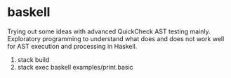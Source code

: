 # baskell
Trying out some ideas with advanced QuickCheck AST testing mainly. Exploratory programming to understand what does and does not work well for AST execution and processing in Haskell.

1. stack build
2. stack exec baskell examples/print.basic
